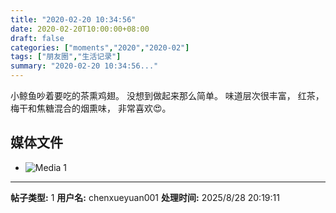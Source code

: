 ```yaml
---
title: "2020-02-20 10:34:56"
date: 2020-02-20T10:00:00+08:00
draft: false
categories: ["moments","2020","2020-02"]
tags: ["朋友圈","生活记录"]
summary: "2020-02-20 10:34:56..."
---
```


小鲸鱼吵着要吃的茶熏鸡翅。
没想到做起来那么简单。
味道层次很丰富，
红茶，梅干和焦糖混合的烟熏味，
非常喜欢😍。

## 媒体文件

- ![Media 1](/Moments/photos/2020-02-20/202002201034560.jpg)

---

**帖子类型:** 1
**用户名:** chenxueyuan001
**处理时间:** 2025/8/28 20:19:11